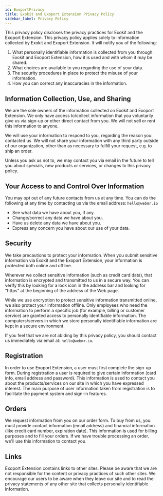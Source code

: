 ```yaml
---
id: ExoportPrivacy
title: Exokit and Exoport Extension Privacy Policy
sidebar_label: Privacy Policy
---
```


This privacy policy discloses the privacy practices for Exokit and the Exoport Extension. This privacy policy applies solely to information collected by Exokit and Exoport Extension. It will notify you of the following:

1. What personally identifiable information is collected from you through Exokit and Exoport Extension, how it is used and with whom it may be shared.
2. What choices are available to you regarding the use of your data.
3. The security procedures in place to protect the misuse of your information.
4. How you can correct any inaccuracies in the information.

## Information Collection, Use, and Sharing 
We are the sole owners of the information collected on Exokit and Exoport Extension. We only have access to/collect information that you voluntarily give us via sign-up or other direct contact from you. We will not sell or rent this information to anyone.

We will use your information to respond to you, regarding the reason you contacted us. We will not share your information with any third party outside of our organization, other than as necessary to fulfill your request, e.g. to ship an order.

Unless you ask us not to, we may contact you via email in the future to tell you about specials, new products or services, or changes to this privacy policy.

## Your Access to and Control Over Information 
You may opt out of any future contacts from us at any time. You can do the following at any time by contacting us via the email address: `hello@webmr.io`

- See what data we have about you, if any.
- Change/correct any data we have about you.
- Have us delete any data we have about you.
- Express any concern you have about our use of your data.
## Security 

We take precautions to protect your information. When you submit sensitive information via Exokit and the Exoport Extension, your information is protected both online and offline.

Wherever we collect sensitive information (such as credit card data), that information is encrypted and transmitted to us in a secure way. You can verify this by looking for a lock icon in the address bar and looking for "https" at the beginning of the address of the Web page.

While we use encryption to protect sensitive information transmitted online, we also protect your information offline. Only employees who need the information to perform a specific job (for example, billing or customer service) are granted access to personally identifiable information. The computers/servers in which we store personally identifiable information are kept in a secure environment.

If you feel that we are not abiding by this privacy policy, you should contact us immediately via email at: `hello@webmr.io`.

## Registration 
In order to use Exoport Extension, a user must first complete the sign-up form. During registration a user is required to give certain information (card info, email address and password). This information is used to contact you about the products/services on our site in which you have expressed interest. The main purpose of user information taken from registration is to facilitate the payment system and sign-in features. 

## Orders 
We request information from you on our order form. To buy from us, you must provide contact information (email address) and financial information (like credit card number, expiration date). This information is used for billing purposes and to fill your orders. If we have trouble processing an order, we'll use this information to contact you.

## Links 
Exoport Extension contains links to other sites. Please be aware that we are not responsible for the content or privacy practices of such other sites. We encourage our users to be aware when they leave our site and to read the privacy statements of any other site that collects personally identifiable information.
